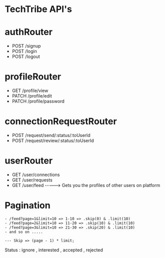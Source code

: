 # TechTribe API's

# authRouter
- POST /signup
- POST /login
- POST /logout

# profileRouter
- GET /profile/view
- PATCH /profile/edit
- PATCH /profile/password

# connectionRequestRouter
- POST /request/send/:status/:toUserId
- POST /request/review/:status/:toUserId

# userRouter
- GET /user/connections
- GET /user/requests
- GET /user/feed   -----> Gets you the profiles of other users on platform 


# Pagination
    - /feed?page=1&limit=10 => 1-10 => .skip(0) & .limit(10)
    - /feed?page=2&limit=10 => 11-20 => .skip(10) & .limit(10)
    - /feed?page=3&limit=10 => 21-30 => .skip(20) & .limit(10)
    - and so on .....

    --- Skip => (page - 1) * limit;



Status : ignore , interested , accepted , rejected